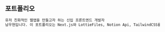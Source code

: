 ## 포트폴리오

```bash
유저 친화적인 웹앱을 만들고자 하는 신입 프론트엔드 개발자
남우현입니다. 이 포트폴리오는 Next.js와 LottieFiles, Notion Api, TailwindCSS를 활용하여 만들었습니다.
```
